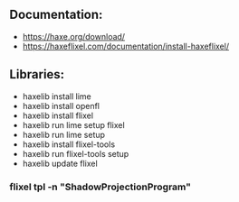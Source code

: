 ## Documentation:
- https://haxe.org/download/
- https://haxeflixel.com/documentation/install-haxeflixel/

## Libraries:
- haxelib install lime
- haxelib install openfl
- haxelib install flixel
- haxelib run lime setup flixel
- haxelib run lime setup
- haxelib install flixel-tools
- haxelib run flixel-tools setup
- haxelib update flixel

### flixel tpl -n "ShadowProjectionProgram"